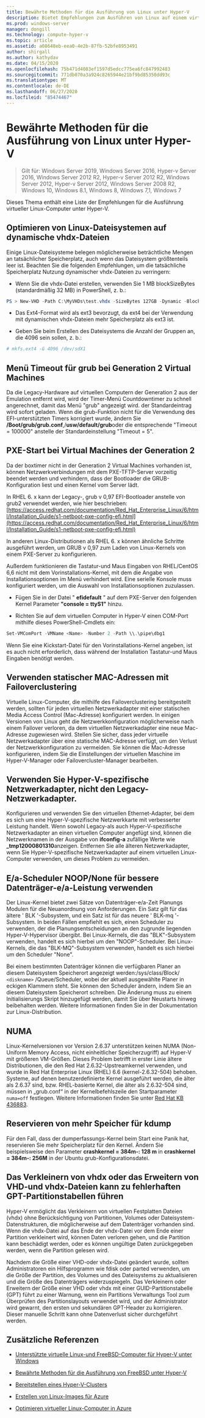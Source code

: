 ```yaml
---
title: Bewährte Methoden für die Ausführung von Linux unter Hyper-V
description: Bietet Empfehlungen zum Ausführen von Linux auf einem virtuellen Computer
ms.prod: windows-server
manager: dongill
ms.technology: compute-hyper-v
ms.topic: article
ms.assetid: a08648eb-eea0-4e2b-87fb-52bfe8953491
author: shirgall
ms.author: kathydav
ms.date: 04/15/2020
ms.openlocfilehash: 75b471d4083ef1597d5edcc775ea6fc847992483
ms.sourcegitcommit: 771db070a3a924c8265944e21bf9bd85350dd93c
ms.translationtype: MT
ms.contentlocale: de-DE
ms.lasthandoff: 06/27/2020
ms.locfileid: "85474467"
---
```

# <a name="best-practices-for-running-linux-on-hyper-v"></a>Bewährte Methoden für die Ausführung von Linux unter Hyper-V

>Gilt für: Windows Server 2019, Windows Server 2016, Hyper-v Server 2016, Windows Server 2012 R2, Hyper-v Server 2012 R2, Windows Server 2012, Hyper-v Server 2012, Windows Server 2008 R2, Windows 10, Windows 8.1, Windows 8, Windows 7,1, Windows 7

Dieses Thema enthält eine Liste der Empfehlungen für die Ausführung virtueller Linux-Computer unter Hyper-V.

## <a name="tuning-linux-file-systems-on-dynamic-vhdx-files"></a>Optimieren von Linux-Dateisystemen auf dynamische vhdx-Dateien

Einige Linux-Dateisysteme belegen möglicherweise beträchtliche Mengen an tatsächlicher Speicherplatz, auch wenn das Dateisystem größtenteils leer ist. Beachten Sie die folgenden Empfehlungen, um die tatsächliche Speicherplatz Nutzung dynamischer vhdx-Dateien zu verringern:

* Wenn Sie die vhdx-Datei erstellen, verwenden Sie 1 MB blockSizeBytes (standardmäßig 32 MB) in PowerShell, z. b.:

```Powershell
PS > New-VHD -Path C:\MyVHDs\test.vhdx -SizeBytes 127GB -Dynamic -BlockSizeBytes 1MB
```

* Das Ext4-Format wird als ext3 bevorzugt, da ext4 bei der Verwendung mit dynamischen vhdx-Dateien mehr Speicherplatz als ext3 ist.

* Geben Sie beim Erstellen des Dateisystems die Anzahl der Gruppen an, die 4096 sein sollen, z. b.:

```bash
# mkfs.ext4 -G 4096 /dev/sdX1

```

## <a name="grub-menu-timeout-on-generation-2-virtual-machines"></a>Menü Timeout für grub bei Generation 2 Virtual Machines

Da die Legacy-Hardware auf virtuellen Computern der Generation 2 aus der Emulation entfernt wird, wird der Timer-Menü Countdowntimer zu schnell angerechnet, damit das Menü "grub" angezeigt wird. der Standardeintrag wird sofort geladen. Wenn die grub-Funktion nicht für die Verwendung des EFI-unterstützten Timers korrigiert wurde, ändern Sie **/Boot/grub/grub.conf**,/**usw/default/grub**oder die entsprechende "Timeout = 100000" anstelle der Standardeinstellung "Timeout = 5".

## <a name="pxe-boot-on-generation-2-virtual-machines"></a>PXE-Start bei Virtual Machines der Generation 2

Da der boxtimer nicht in der Generation 2 Virtual Machines vorhanden ist, können Netzwerkverbindungen mit dem PXE-TFTP-Server vorzeitig beendet werden und verhindern, dass der Bootloader die GRUB-Konfiguration liest und einen Kernel vom Server lädt.

In RHEL 6. x kann der Legacy-, grub v 0,97 EFI-Bootloader anstelle von grub2 verwendet werden, wie hier beschrieben:[https://access.redhat.com/documentation/Red_Hat_Enterprise_Linux/6/html/Installation_Guide/s1-netboot-pxe-config-efi.html](https://access.redhat.com/documentation/Red_Hat_Enterprise_Linux/6/html/Installation_Guide/s1-netboot-pxe-config-efi.html)

In anderen Linux-Distributionen als RHEL 6. x können ähnliche Schritte ausgeführt werden, um GRUB v 0,97 zum Laden von Linux-Kernels von einem PXE-Server zu konfigurieren.

Außerdem funktionieren die Tastatur-und Maus Eingaben von RHEL/CentOS 6,6 nicht mit dem Vorinstallations-Kernel, mit dem die Angabe von Installationsoptionen im Menü verhindert wird. Eine serielle Konsole muss konfiguriert werden, um die Auswahl von Installationsoptionen zuzulassen.

* Fügen Sie in der Datei " **efidefault** " auf dem PXE-Server den folgenden Kernel Parameter **"console = ttyS1"** hinzu.

* Richten Sie auf dem virtuellen Computer in Hyper-V einen COM-Port mithilfe dieses PowerShell-Cmdlets ein:

```Powershell
Set-VMComPort -VMName <Name> -Number 2 -Path \\.\pipe\dbg1

```

Wenn Sie eine Kickstart-Datei für den Vorinstallations-Kernel angeben, ist es auch nicht erforderlich, dass während der Installation Tastatur-und Maus Eingaben benötigt werden.

## <a name="use-static-mac-addresses-with-failover-clustering"></a>Verwenden statischer MAC-Adressen mit Failoverclustering

Virtuelle Linux-Computer, die mithilfe des Failoverclustering bereitgestellt werden, sollten für jeden virtuellen Netzwerkadapter mit einer statischen Media Access Control (Mac-Adresse) konfiguriert werden. In einigen Versionen von Linux geht die Netzwerkkonfiguration möglicherweise nach einem Failover verloren, da dem virtuellen Netzwerkadapter eine neue Mac-Adresse zugewiesen wird. Stellen Sie sicher, dass jeder virtuelle Netzwerkadapter über eine statische MAC-Adresse verfügt, um den Verlust der Netzwerkkonfiguration zu vermeiden. Sie können die Mac-Adresse konfigurieren, indem Sie die Einstellungen der virtuellen Maschine im Hyper-V-Manager oder Failovercluster-Manager bearbeiten.

## <a name="use-hyper-v-specific-network-adapters-not-the-legacy-network-adapter"></a>Verwenden Sie Hyper-V-spezifische Netzwerkadapter, nicht den Legacy-Netzwerkadapter.

Konfigurieren und verwenden Sie den virtuellen Ethernet-Adapter, bei dem es sich um eine Hyper-V-spezifische Netzwerkkarte mit verbesserter Leistung handelt. Wenn sowohl Legacy-als auch Hyper-V-spezifische Netzwerkadapter an einen virtuellen Computer angefügt sind, können die Netzwerknamen in der Ausgabe von **ifconfig-a** zufällige Werte wie **_tmp12000801310**anzeigen. Entfernen Sie alle älteren Netzwerkadapter, wenn Sie Hyper-V-spezifische Netzwerkadapter auf einem virtuellen Linux-Computer verwenden, um dieses Problem zu vermeiden.

## <a name="use-io-scheduler-noopnone-for-better-disk-io-performance"></a>E/a-Scheduler NOOP/None für bessere Datenträger-e/a-Leistung verwenden

Der Linux-Kernel bietet zwei Sätze von Datenträger-e/a-Zeit Planungs Modulen für die Neuanordnung von Anforderungen.  Ein Satz gilt für das ältere ' BLK '-Subsystem, und ein Satz ist für das neuere ' BLK-mq '-Subsystem. In beiden Fällen empfiehlt es sich, einen Scheduler zu verwenden, der die Planungsentscheidungen an den zugrunde liegenden Hyper-V-Hypervisor übergibt. Bei Linux-Kernels, die das "BLK"-Subsystem verwenden, handelt es sich hierbei um den "NOOP"-Scheduler. Bei Linux-Kernels, die das "BLK-MQ"-Subsystem verwenden, handelt es sich hierbei um den Scheduler "None".

Bei einem bestimmten Datenträger können die verfügbaren Planer an diesem Dateisystem Speicherort angezeigt werden:/sys/class/Block/ `<diskname>` /Queue/Scheduler, wobei der aktuell ausgewählte Planer in eckigen Klammern steht. Sie können den Scheduler ändern, indem Sie an diesem Dateisystem Speicherort schreiben. Die Änderung muss zu einem Initialisierungs Skript hinzugefügt werden, damit Sie über Neustarts hinweg beibehalten werden. Weitere Informationen finden Sie in der Dokumentation zur Linux-Distribution.

## <a name="numa"></a>NUMA

Linux-Kernelversionen vor Version 2.6.37 unterstützen keinen NUMA (Non-Uniform Memory Access, nicht einheitlicher Speicherzugriff) auf Hyper-V mit größeren VM-Größen. Dieses Problem betrifft in erster Linie ältere Distributionen, die den Red Hat 2.6.32-Upstreamkernel verwenden, und wurde in Red Hat Enterprise Linux (RHEL) 6.6 (kernel-2.6.32-504) behoben. Systeme, auf denen benutzerdefinierte Kernel ausgeführt werden, die älter als 2.6.37 sind, bzw. RHEL-basierte Kernel, die älter als 2.6.32-504 sind, müssen in „grub.conf“ in der Kernelbefehlszeile den Startparameter `numa=off` festlegen. Weitere Informationen finden Sie unter [Red Hat KB 436883](https://access.redhat.com/solutions/436883).

## <a name="reserve-more-memory-for-kdump"></a>Reservieren von mehr Speicher für kdump

Für den Fall, dass der dumperfassungs-Kernel beim Start eine Panik hat, reservieren Sie mehr Speicherplatz für den Kernel. Ändern Sie beispielsweise den Parameter **crashkernel = 384m-: 128 m** in **crashkernel = 384m-: 256M** in der Ubuntu grub-Konfigurationsdatei.

## <a name="shrinking-vhdx-or-expanding-vhd-and-vhdx-files-can-result-in-erroneous-gpt-partition-tables"></a>Das Verkleinern von vhdx oder das Erweitern von VHD-und vhdx-Dateien kann zu fehlerhaften GPT-Partitionstabellen führen

Hyper-V ermöglicht das Verkleinern von virtuellen Festplatten Dateien (vhdx) ohne Berücksichtigung von Partitionen, Volumes oder Dateisystem-Datenstrukturen, die möglicherweise auf dem Datenträger vorhanden sind. Wenn die vhdx-Datei auf das Ende der vhdx-Datei vor dem Ende einer Partition verkleinert wird, können Daten verloren gehen, und die Partition kann beschädigt werden, oder es können ungültige Daten zurückgegeben werden, wenn die Partition gelesen wird.

Nachdem die Größe einer VHD-oder vhdx-Datei geändert wurde, sollten Administratoren ein Hilfsprogramm wie fdisk oder parted verwenden, um die Größe der Partition, des Volumes und des Dateisystems zu aktualisieren und die Größe des Datenträgers widerzuspiegeln. Das Verkleinern oder Erweitern der Größe einer VHD oder vhdx mit einer GUID-Partitionstabelle (GPT) führt zu einer Warnung, wenn ein Partitions Verwaltungs Tool zum Überprüfen des Partitionslayouts verwendet wird, und der Administrator wird gewarnt, den ersten und sekundären GPT-Header zu korrigieren. Dieser manuelle Schritt kann ohne Datenverlust sicher durchgeführt werden.

## <a name="additional-references"></a>Zusätzliche Referenzen

* [Unterstützte virtuelle Linux-und FreeBSD-Computer für Hyper-V unter Windows](Supported-Linux-and-FreeBSD-virtual-machines-for-Hyper-V-on-Windows.md)

* [Bewährte Methoden für die Ausführung von FreeBSD unter Hyper-V](Best-practices-for-running-FreeBSD-on-Hyper-V.md)

* [Bereitstellen eines Hyper-V-Clusters](https://technet.microsoft.com/library/jj863389.aspx)

* [Erstellen von Linux-Images für Azure](https://docs.microsoft.com/azure/virtual-machines/linux/create-upload-generic)

* [Optimieren virtueller Linux-Computer in Azure](https://docs.microsoft.com/azure/virtual-machines/linux/optimization)
